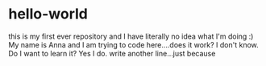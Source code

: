 # hello-world
this is my first ever repository and I have literally no idea what I'm doing :)
My name is Anna and I am trying to code here....does it work? I don't know. Do I want to learn it? Yes I do. 
write another line...just because
